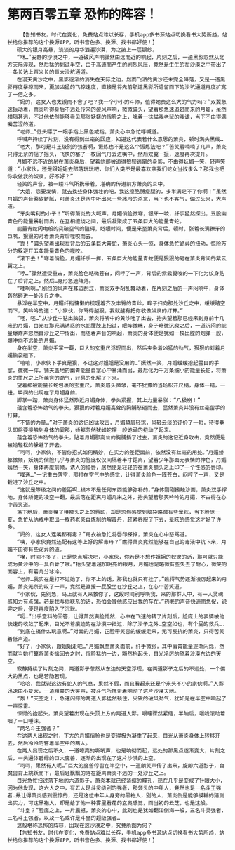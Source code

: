 # 第两百零五章 恐怖的阵容！
        【告知书友，时代在变化，免费站点难以长存，手机app多书源站点切换看书大势所趋，站长给你推荐的这个换源APP，听书音色多、换源、找书都好使！】
       硕大的银月高悬，淡淡的月华洒遍沙漠，为之披上一层银纱。
       “咻…”安静的沙漠之中，一道破风声响骤然由远而近的响起，片刻之后，一道黑影忽然从北方天际浮现，然后猛的划过半空，由于高速而产生的剧烈风压，竟然是生生的在沙漠之中带出了一条长达上百米长的巨大沙坑通道。
       在漫天黄沙之中，黑影逐渐的消失在天际之边，然而飞洒的黄沙还未完全降落，又是一道黑影再度暴掠而来，更加凶猛的飞掠速度，直接是将先前那道黑影所遗留而下的沙坑通道再度扩宽了一倍之多。
       “妈的，这女人也太锲而不舍了吧？我一个小小的斗师，值得她费这么大的气力吗？”双翼急速振动着，萧炎听得身后不远处传来的破风声响，微微偏头，望着那急速追赶而来的月媚，虽然相隔甚远，不过他依然能够看见那张妖娆的俏脸之上，噙着一抹猫戏老鼠的戏谑，当下不由得满嘴苦涩的道。
       “老师…”低头瞟了一眼手指上黑色戒指，萧炎心中急忙呼喊道。
       呼喊声持续了片刻，没有得到丝毫的回应，知道这代表着什么意思的萧炎，顿时满头黑线…
       “老大，那可是斗王级别的强者啊，锻炼也不是这么个锻炼法吧？”苦笑着喃喃了几声，萧炎只得无奈的摇了摇头，飞快的塞了一枚回气丹丢进嘴中，然后双翼一振，速度再次提升。
       月媚不远不近的吊在萧炎身后，望着他那被追得狼狈逃窜的身影，不由得妩媚一笑，轻声笑道：“小家伙，还是跟姐姐去部落玩玩吧，你们人类不是最喜欢拿我们蛇女当奴隶么？那我也把你收做我的奴隶，好不好？”
       轻笑的声音，被一缕斗气所携带着，准确的传进前方萧炎的耳中。
       “大姐，您要发情，就去找些身体强壮的吧，我这瘦胳膊瘦腿的，多半满足不了你啊！”虽然月媚的声音柔软娇腻，可萧炎还是从中听出来一些冰冷的杀意，当下也不客气，偏过头来，大声道。
       “牙尖嘴利的小子！”听得萧炎的大喊声，月媚俏脸微寒，银牙一咬，纤手猛然探出，五股幽青色的能量暴射而出，在互相缠绕之间，最后凝聚成了五条巨大的能量青蛇。
       能量青蛇闪电般的突破空气的阻碍，眨眼时间，便是来至萧炎背后，顿时，张着长满獠牙的巨嘴，狠狠的对着萧炎背后噬咬而去。
       “靠！”偏头望着出现在背后的五条巨大青蛇，萧炎心头一惊，身体急忙诡异的扭动，惊险万分的躲避开五条能量青色的噬咬。
       “滚下去！”寒着俏脸，月媚纤手一挥，五条巨大的能量青蛇便是狠狠的砸在萧炎背间的紫云翼之上。
       “哼…”骤然遭受重击，萧炎脸色略微苍白，闷哼了一声，背后的紫云翼唆的一下化为纹身贴在了后背之上，然后…身形急速降落。
       “哇啊啊…”剧烈的风声在耳边刮过，萧炎双手胡乱舞动着，在片刻之后的一声闷响中，身体轰然砸进一处沙丘之中。
       悬浮在半空中，月媚纤指慵懒的梳理着齐及丰臀的青丝，眸子扫向那处沙丘之中，缓缓踏空而下，笑吟吟的道：“小家伙，你骂得越狠，我就越有把你收做奴隶的打算。”
       “呸，呸…”从沙丘中钻出脑袋，萧炎将嘴中的黄沙吐了出去，抬头望着那已经来到身前十几米的月媚，目光在那充满诱惑的水蛇腰肢上扫过，眼眸微眯，身子略微沉寂之后，一道沉闷的能量爆炸声忽然自沙丘之中传出，而随着声音的响起，萧炎的身体便是犹如一枚出膛的炮弹一般，爆冲向不远处的月媚。
       身在半空，萧炎手掌一翻，巨大的玄重尺浮现而出，然后夹杂着凶猛的劲气，狠狠的对着月媚脑袋砸下。
       “嘻嘻，小家伙下手真是狠，不过这对姐姐是没用的…”嫣然一笑，月媚缓缓抬起雪白的手掌，微微一挥，铺天盖地的幽青能量自掌心中暴涌而出，最后化为千万条细小的能量长蛇，将萧炎的重尺之上所蕴含的劲气，轻易的化解了下来。
       望着那被能量长蛇包裹的玄重尺，萧炎眉头微皱，毫不犹豫的当场松开尺柄，身体一错，一扭，瞬间的出现在了月媚身前。
       脚掌一踏，萧炎身体猛然欺近月媚身体，拳头紧握，其上力量暴涨：“八极崩！”
       蕴含着恐怖劲气的拳头，狠狠的对着月媚高耸的胸脯怒砸而去，显然萧炎并没有丝毫留手的打算。
       “不错的力量…”对于萧炎的这记凶猛攻击，月媚黛眉轻挑，风轻云淡的评价了一句，待得拳头即将要接触到身体的霎那，娇躯忽然犹如蛇摆一般诡异的扭动了起来。
       蕴含着恐怖劲气的拳头，贴着月媚那高耸的胸脯插了过去，萧炎的这记近身攻击，竟然便是被她轻松的躲避了开去。
       “呵呵，小家伙，不管你招式如何精妙，在实力的差距面前，依然没有丝毫的用处。”月媚娇躯微倾，妖娆的俏脸几乎与萧炎的脸庞仅仅间隔着半寸距离，望着少年那面无表情的神色，月媚嫣然一笑，身体再度前倾，诱人的红唇，居然便是轻轻的在萧炎额头之上印了一个性感的唇印。
       “噗通…”一记重击落空，那打在空气中的感觉，让得萧炎脸色一阵苍白，闷哼了一声，又是栽进了沙丘之中。
       “这就是等级之间的差距啊…根本不是任何东西能够弥补的。”身体刚刚接触沙面，萧炎双手撑地，身体矫健的凌空一翻，最后落在距离月媚几米之外，抬头望着那笑吟吟的月媚，不由得在心中苦笑道。
       落下地后，萧炎摸了摸额头之上的唇印，却是忽然感觉到脑袋略微有些晕眩，当下脸庞一变，急忙从纳戒中取出一枚药老亲自炼制的解毒丹，赶紧吞服了下去，晕眩的感觉这才好了许多。
       “妈的，这女人连嘴都有毒？”用衣袖急忙将唇印搽掉，萧炎在心中怒骂道。
       “咦，小家伙竟然还配有这等上好的解毒丹？”瞧得萧炎竟然能够在自己的毒液中抗下来，月媚不由得有些诧异的道。
       “唉，时间不多了，还是快点解决吧，小家伙，你若是不想作姐姐的奴隶的话，那可就只能成为黄沙中的一具白骨了哦。”抬头望着越加明亮的银月，月媚也是略微有些失去了耐心，微笑的面容上，有着几分冰冷。
       “老师…我实在是打不过她了，你不上的话，那我也就只有挂了。”瞧得气势逐渐凌厉起来的月媚，萧炎无奈的叹了一声，竟然是直接一屁股坐在沙丘之上，在心中苦笑道。
       “小家伙，先别急，马上就有人来救你了，这段时间别呼唤我，来的那群人中，有一人灵魂感知力有点强，若是我与你联系的话，恐怕会被他感应出我的存在。”药老的声音快速而急促，说完之后，便是再度陷入了沉默。
       “呃…”出乎意料的回答，让得萧然满脸愕然，心中在飞速的转了片刻后，脸庞上的表情被他快速的收敛了起来，目光不着痕迹的在沙漠中扫过，除了沙子之外…空空如也，有个屁的救兵….
       “到底在搞什么玩意啊…”对面的月媚，正脸带笑容的缓缓走来，无可反抗的萧炎，只得苦笑着低声道。
       “好了，小家伙，跟姐姐走吧…”月媚飘至萧炎面前，纤手微张，其中幽青能量逐渐闪烁，然而就当她打算将萧炎擒回去之时，俏脸猛的一边，豁然抬起头，目光冷厉的望着沙漠东边的天空。
       寂静持续了片刻之间，两道影子忽然从东边的天空浮现，在两道影子之后的不远处，一个偏大的黑点，也是若隐若现。
       “哈哈，我就说这边有蛇人的气息，果然不假，而且看起来还是个来头不小的家伙啊。”人影迅速由小变大，一道粗豪的大笑声，被斗气所携带着响彻了这片沙漠天地。
       “轰！”天空之上，急速闪掠的两道人影猛然顿住，尖锐的破风劲气，犹如是在半空中响起了一声惊雷。
       惊愕的抬起头，萧炎望着出现在头顶上方的两道人影，眼瞳骤然紧缩，半晌后，喉咙滚动着咽了一口唾沫。
       “两名斗王强者？”
       在这两人出现之时，下方的月媚俏脸也是变得极为凝重了起来，目光从萧炎身体上转移开去，然后冷冷的瞥着半空中的两人。
       在两人出现之后不久，一道嘹亮的嘶吼声，也是响彻而起，远处的那黑点逐渐变大，片刻之后，一头通体碧绿的巨大魔兽，逐渐的出现在了这片沙漠的上空。
       “呵呵，果然有人呢…”巨大的魔兽停留在半空中，一道朗笑声传了出来，旋即六道影子，自魔兽背上跳跃而下，最后轻飘飘的落在距离萧炎不远的一处沙丘之上。
       目光急忙扫过落下地的六道影子，萧炎本就已经紧缩的瞳孔，现在几乎是变成了针眼大小，因为他发现，这六人之中，有五人是斗灵级别的强者，那领头的中年人，竟然也是一名斗王强者…最让得萧炎感到震惊的，还是这位中年人身旁的黑袍人，别的人，萧炎倒是能够模糊的猜测出实力，可这黑袍人，却是给了他一种雾里看花的玄奥感觉，而当初的云芝，也是这般。
       “斗皇？”脸庞之上，一片震撼，萧炎的心中，此刻也是犹如翻江倒海一般，五名斗灵强者，三名斗王强者，以及一名或许是斗皇的超级强者…
       这般堪称恐怖的阵容，出现在这沙漠之中，究竟所图为何？
       【告知书友，时代在变化，免费站点难以长存，手机app多书源站点切换看书大势所趋，站长给你推荐的这个换源APP，听书音色多、换源、找书都好使！】